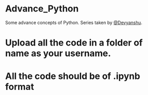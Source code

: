 # Advance_Python
Some advance concepts of Python. Series taken by [@Devyanshu](https://github.com/Devyanshu).

# Upload all the code in a folder of name as your username.
# All the code should be of .ipynb format
